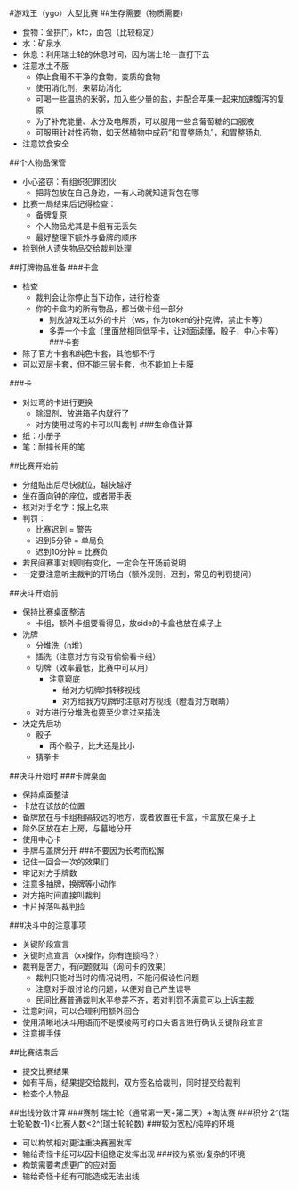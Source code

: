 #游戏王（ygo）大型比赛
##生存需要（物质需要）
- 食物：金拱门，kfc，面包（比较稳定）
- 水：矿泉水
- 休息：利用瑞士轮的休息时间，因为瑞士轮一直打下去
- 注意水土不服
    - 停止食用不干净的食物，变质的食物
    - 使用消化剂，来帮助消化
    - 可喝一些温热的米粥，加入些少量的盐，并配合苹果一起来加速腹泻的复原
    - 为了补充能量、水分及电解质，可以服用一些含葡萄糖的口服液
    - 可服用针对性药物，如天然植物中成药“和胃整肠丸”，和胃整肠丸
- 注意饮食安全

##个人物品保管
- 小心盗窃：有组织犯罪团伙
    - 把背包放在自己身边，一有人动就知道背包在哪
- 比赛一局结束后记得检查：
    - 备牌复原
    - 个人物品尤其是卡组有无丢失
    - 最好整理下额外与备牌的顺序
- 捡到他人遗失物品交给裁判处理

##打牌物品准备
###卡盒
- 检查
  - 裁判会让你停止当下动作，进行检查
  - 你的卡盒内的所有物品，都当做卡组一部分
      - 别放游戏王以外的卡片（ws，作为token的扑克牌，禁止卡等）
      - 多弄一个卡盒（里面放相同低罕卡，让对面读懂，骰子，中心卡等）
###卡套
- 除了官方卡套和纯色卡套，其他都不行
- 可以双层卡套，但不能三层卡套，也不能加上卡膜

###卡
- 对过弯的卡进行更换
  - 除湿剂，放进箱子内就行了 
  - 对方使用过弯的卡可以叫裁判
###生命值计算
- 纸：小册子
- 笔：耐摔长用的笔

##比赛开始前
- 分组贴出后尽快就位，越快越好
- 坐在面向钟的座位，或者带手表
- 核对对手名字：报上名来
- 判罚：
  - 比赛迟到 = 警告
  - 迟到5分钟 = 单局负
  - 迟到10分钟 = 比赛负
- 若民间赛事对规则有变化，一定会在开场前说明
- 一定要注意听主裁判的开场白（额外规则，迟到，常见的判罚提问）

##决斗开始前
- 保持比赛桌面整洁
  - 卡组，额外卡组要看得见，放side的卡盒也放在桌子上
- 洗牌
  - 分堆洗（n堆）
  - 插洗（注意对方有没有偷偷看卡组）
  - 切牌（效率最低，比赛中可以用）
    - 注意窥底
      - 给对方切牌时转移视线
      - 对方给我方切牌时注意对方视线（瞪着对方眼睛）
  - 对方进行分堆洗也要至少拿过来插洗
- 决定先后功
  - 骰子
    - 两个骰子，比大还是比小 
  - 猜拳卡

##决斗开始时
###卡牌桌面
- 保持桌面整洁
- 卡放在该放的位置
- 备牌放在与卡组相隔较远的地方，或者放置在卡盒，卡盒放在桌子上
- 除外区放在右上房，与墓地分开
- 使用中心卡
- 手牌与盖牌分开
###不要因为长考而松懈
- 记住一回合一次的效果们
- 牢记对方手牌数
- 注意多抽牌，换牌等小动作
- 对方拖时间直接叫裁判
- 卡片掉落叫裁判捡

###决斗中的注意事项
- 关键阶段宣言
- 关键时点宣言（xx操作，你有连锁吗？）
- 裁判是苦力，有问题就叫（询问卡的效果）
  - 裁判只能对当时的情况说明，不能问假设性问题
  - 注意对手跟讨论的问题，以便对自己产生误导
  - 民间比赛普通裁判水平参差不齐，若对判罚不满意可以上诉主裁
- 注意时间，可以合理利用额外回合
- 使用清晰地决斗用语而不是模棱两可的口头语言进行确认关键阶段宣言
- 注意握手侠

##比赛结束后
- 提交比赛结果
- 如有平局，结果提交给裁判，双方签名给裁判，同时提交给裁判
- 检查个人物品

##出线分数计算
###赛制
瑞士轮（通常第一天+第二天）+淘汰赛
###积分
2^(瑞士轮轮数-1)<比赛人数<2^(瑞士轮轮数)
###较为宽松/纯粹的环境
- 可以构筑相对更注重决赛圈发挥
- 输给奇怪卡组可以因卡组稳定发挥出现
###较为紧张/复杂的环境
- 构筑需要考虑更广的应对面
- 输给奇怪卡组有可能造成无法出线
